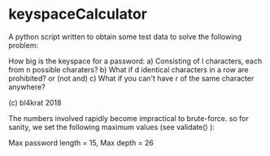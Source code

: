 # keyspaceCalculator

A python script written to obtain some test data to solve the
following problem:

How big is the keyspace for a password:
a) Consisting of l characters, each from n possible charaters?
b) What if d identical characters in a row are prohibited? or (not and)
c) What if you can't have r of the same character anywhere?

(c) bl4krat 2018

The numbers involved rapidly become impractical to brute-force.
so for sanity, we set the following maximum values (see validate() ):

Max password length = 15, Max depth = 26
